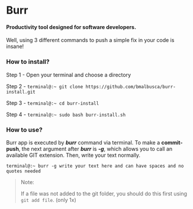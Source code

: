 # Burr
#### Productivity tool designed for software developers. 

Well, using 3 different commands to push a simple fix in your code is insane!



### How to install?

Step 1 - Open your terminal and choose a directory   

Step 2 - ``terminal@:~ git clone https://github.com/bmalbusca/burr-install.git``

Step 3 - ``terminal@:~ cd burr-install``

Step 4 - ``terminal@:~ sudo bash burr-install.sh``


### How to use?

Burr app is executed by ***burr*** command via terminal. To make a **commit-push**, the next argument after ***burr*** is ***-g***, which allows you to call an available GIT extension. Then, write your text normally.

``terminal@:~ burr -g write your text here and can have spaces and no quotes needed``

> Note:
>
> If a file was not added to the git folder, you should do this first using ``git add file``. (only 1x) 
>

